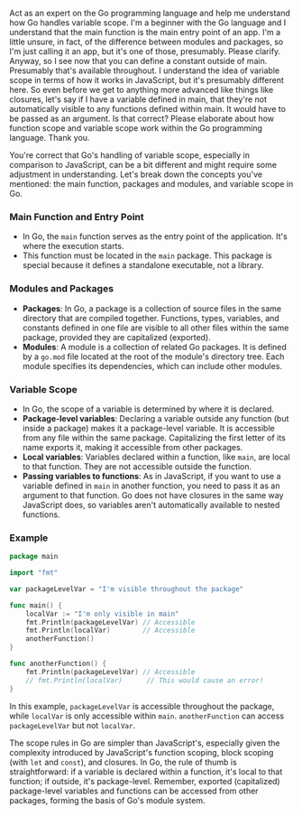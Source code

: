 Act as an expert on the Go programming language and help me understand how Go handles variable scope. I'm a beginner with the Go language and I understand that the main function is the main entry point of an app. I'm a little unsure, in fact, of the difference between modules and packages, so I'm just calling it an app, but it's one of those, presumably. Please clarify. Anyway, so I see now that you can define a constant outside of main. Presumably that's available throughout. I understand the idea of variable scope in terms of how it works in JavaScript, but it's presumably different here. So even before we get to anything more advanced like things like closures, let's say if I have a variable defined in main, that they're not automatically visible to any functions defined within main. It would have to be passed as an argument. Is that correct? Please elaborate about how function scope and variable scope work within the Go programming language. Thank you.

You're correct that Go's handling of variable scope, especially in comparison to JavaScript, can be a bit different and might require some adjustment in understanding. Let's break down the concepts you've mentioned: the main function, packages and modules, and variable scope in Go.

### Main Function and Entry Point

- In Go, the `main` function serves as the entry point of the application. It's where the execution starts.
- This function must be located in the `main` package. This package is special because it defines a standalone executable, not a library.

### Modules and Packages

- **Packages**: In Go, a package is a collection of source files in the same directory that are compiled together. Functions, types, variables, and constants defined in one file are visible to all other files within the same package, provided they are capitalized (exported).
- **Modules**: A module is a collection of related Go packages. It is defined by a `go.mod` file located at the root of the module's directory tree. Each module specifies its dependencies, which can include other modules.

### Variable Scope

- In Go, the scope of a variable is determined by where it is declared.
- **Package-level variables**: Declaring a variable outside any function (but inside a package) makes it a package-level variable. It is accessible from any file within the same package. Capitalizing the first letter of its name exports it, making it accessible from other packages.
- **Local variables**: Variables declared within a function, like `main`, are local to that function. They are not accessible outside the function.
- **Passing variables to functions**: As in JavaScript, if you want to use a variable defined in `main` in another function, you need to pass it as an argument to that function. Go does not have closures in the same way JavaScript does, so variables aren't automatically available to nested functions.

### Example

```go
package main

import "fmt"

var packageLevelVar = "I'm visible throughout the package"

func main() {
    localVar := "I'm only visible in main"
    fmt.Println(packageLevelVar) // Accessible
    fmt.Println(localVar)        // Accessible
    anotherFunction()
}

func anotherFunction() {
    fmt.Println(packageLevelVar) // Accessible
    // fmt.Println(localVar)      // This would cause an error!
}
```

In this example, `packageLevelVar` is accessible throughout the package, while `localVar` is only accessible within `main`. `anotherFunction` can access `packageLevelVar` but not `localVar`.

The scope rules in Go are simpler than JavaScript's, especially given the complexity introduced by JavaScript's function scoping, block scoping (with `let` and `const`), and closures. In Go, the rule of thumb is straightforward: if a variable is declared within a function, it's local to that function; if outside, it's package-level. Remember, exported (capitalized) package-level variables and functions can be accessed from other packages, forming the basis of Go's module system.
